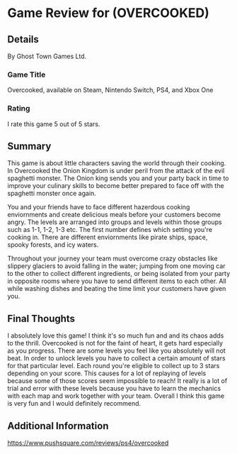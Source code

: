 # Game Review for (OVERCOOKED)

## Details

By Ghost Town Games Ltd. 

### Game Title

Overcooked, available on Steam, Nintendo Switch, PS4, and Xbox One

### Rating

I rate this game 5 out of 5 stars.

## Summary

This game is about little characters saving the world through their cooking.
In Overcooked the Onion Kingdom is under peril from the attack of the evil
spaghetti monster. The Onion king sends you and your party back in time to 
improve your culinary skills to become better prepared to face off with the 
spaghetti monster once again.

You and your friends have to face different hazerdous cooking enviornments and
create delicious meals before your customers become angry. The levels are arranged 
into groups and levels within those groups such as 1-1, 1-2, 1-3 etc. The first 
number defines which setting you're cooking in. There are different enviornments
like pirate ships, space, spooky forests, and icy waters.

Throughout your journey your team must overcome crazy obstacles like slippery
glaciers to avoid falling in the water; jumping from one moving car to the 
other to collect different ingredients, or being isolated from your party in 
opposite rooms where you have to send different items to each other. All while
washing dishes and beating the time limit your customers have given you. 


## Final Thoughts

I absolutely love this game! I think it's so much fun and and its chaos adds
to the thrill. Overcooked is not for the faint of heart, it gets hard especially 
as you progress. There are some levels you feel like you absolutely will not beat.
In order to unlock levels you have to collect a certain amount of stars for that
particular level. Each round you're eligible to collect up to 3 stars depending on 
your score. This causes for a lot of replaying of levels because some of those scores
seem impossible to reach! It really is a lot of trial and error with these levels 
because you have to learn the mechanics with each map and work together with your 
team. Overall I think this game is very fun and I would definitely recommend.

## Additional Information

https://www.pushsquare.com/reviews/ps4/overcooked
